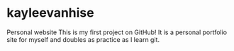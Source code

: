 # kayleevanhise
Personal website
This is my first project on GitHub! It is a personal portfolio site for myself and doubles as practice as I learn git.

